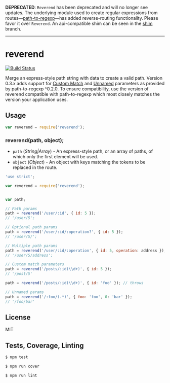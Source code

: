 **DEPRECATED**: `Reverend` has been deprecated and will no longer see updates. The underlying module used to create regular expressions from routes—[path-to-regexp](https://github.com/pillarjs/path-to-regexp)—has added reverse-routing functionality. Please favor it over `Reverend`. An api-compatible shim can be seen in the [shim](../shim/index.js) branch.

---

reverend
========

[![Build Status](https://travis-ci.org/krakenjs/reverend.svg?branch=master)](https://travis-ci.org/krakenjs/reverend)  

Merge an express-style path string with data to create a valid path. Version 0.3.x adds support for
[Custom Match](https://github.com/component/path-to-regexp#custom-match-parameters) and
[Unnamed](https://github.com/component/path-to-regexp#unnamed-parameters) parameters as provided by path-to-regexp ^0.2.0.
To ensure compatibility, use the version of reverend compatible with path-to-regexp which most closely matches the
version your application uses.


## Usage
```javascript
var reverend = require('reverend');
```

### reverend(path, object);
* `path`  (*String|Array*) - An express-style path, or an array of paths, of which only the first element will be used.
* `object` (*Object*) - An object with keys matching the tokens to be replaced in the route.

```javascript
'use strict';

var reverend = require('reverend');


var path;

// Path params
path = reverend('/user/:id', { id: 5 });
// '/user/5';

// Optional path params
path = reverend('/user/:id/:operation?', { id: 5 });
// '/user/5/';

// Multiple path params
path = reverend('/user/:id/:operation', { id: 5, operation: address });
// '/user/5/address';

// Custom match parameters
path = reverend('/posts/:id(\\d+)', { id: 5 });
// '/post/5'

path = reverend('/posts/:id(\\d+)', { id: 'foo' }); // throws

// Unnamed params
path = reverend('/:foo/(.*)', { foo: 'foo', 0: 'bar' });
// '/foo/bar'

```

## License
MIT

## Tests, Coverage, Linting
```javascript
$ npm test
```
```javascript
$ npm run cover
```
```javascript
$ npm run lint
```
